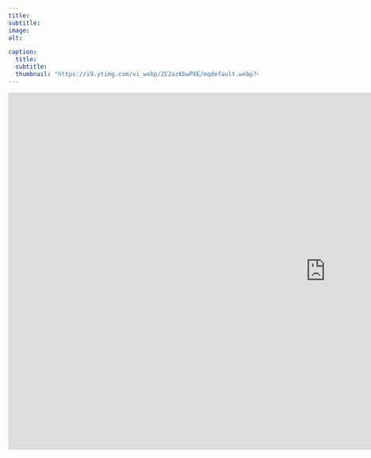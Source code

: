 ```yaml
---
title: 
subtitle: 
image: 
alt: 

caption:
  title: 
  subtitle: 
  thumbnail: "https://i9.ytimg.com/vi_webp/ZC2azKbwPXE/mqdefault.webp?v=63a962fa&sqp=CPSz3Z0G&rs=AOn4CLCjhHuctK6VuTPARXAZ9u6fA5Dyjg"
---
```

<div class="videoWrapper">
  <iframe width="1280" height="720" src="https://www.youtube.com/embed/ZC2azKbwPXE" title="The Tragic Prince" frameborder="0" allow="accelerometer; autoplay; clipboard-write; encrypted-media; gyroscope; picture-in-picture; web-share" allowfullscreen></iframe>
</div>